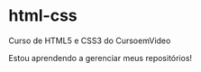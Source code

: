 # html-css
 Curso de HTML5 e CSS3 do CursoemVideo

Estou aprendendo a gerenciar meus repositórios! 
